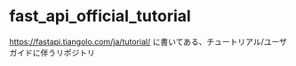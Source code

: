 # fast_api_official_tutorial
https://fastapi.tiangolo.com/ja/tutorial/ に書いてある、チュートリアル/ユーザガイドに伴うリポジトリ

